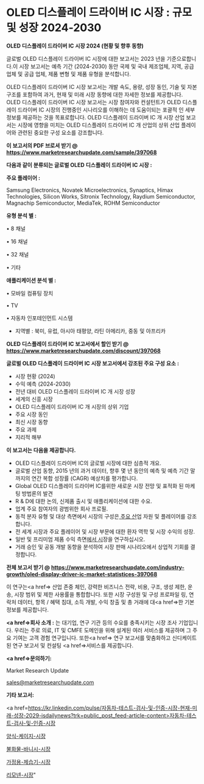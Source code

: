 # OLED 디스플레이 드라이버 IC 시장 : 규모 및 성장 2024-2030

<strong>OLED 디스플레이 드라이버 IC 시장 2024 (현황 및 향후 동향)</strong>

글로벌 OLED 디스플레이 드라이버 IC 시장에 대한 보고서는 2023 년을 기준으로합니다.이 시장 보고서는 예측 기간 (2024-2030) 동안 국제 및 국내 제조업체, 지역, 공급 업체 및 공급 업체, 제품 변형 및 제품 유형을 분석합니다.

OLED 디스플레이 드라이버 IC 시장 보고서는 개발 속도, 용량, 성장 동인, 기술 및 자본 구조를 포함하여 과거, 현재 및 미래 시장 동향에 대한 자세한 정보를 제공합니다. OLED 디스플레이 드라이버 IC 시장 보고서는 시장 참여자와 컨설턴트가 OLED 디스플레이 드라이버 IC 시장의 진행중인 시나리오를 이해하는 데 도움이되는 포괄적 인 세부 정보를 제공하는 것을 목표로합니다. OLED 디스플레이 드라이버 IC 개 시장 산업 보고서는 시장에 영향을 미치는 OLED 디스플레이 드라이버 IC 개 산업의 상위 산업 플레이어와 관련된 중요한 구성 요소를 강조합니다.



<strong>이 보고서의 PDF 브로셔 받기 @ <a href=https://www.marketresearchupdate.com/sample/397068>https://www.marketresearchupdate.com/sample/397068</a></strong>



<strong>다음과 같이 분류되는 글로벌 OLED 디스플레이 드라이버 IC 시장 :</strong>



<strong>주요 플레이어 :</strong>

Samsung Electronics, Novatek Microelectronics, Synaptics, Himax Technologies, Silicon Works, Sitronix Technology, Raydium Semiconductor, Magnachip Semiconductor, MediaTek, ROHM Semiconductor



<strong>유형 분석 별 :</strong>

• 8 채널

• 16 채널

• 32 채널

• 기타



<strong>애플리케이션 분석 별 :</strong>

• 모바일 컴퓨팅 장치

• TV

• 자동차 인포테인먼트 시스템

<ul>
  <li>지역별 : 북미, 유럽, 아시아 태평양, 라틴 아메리카, 중동 및 아프리카</li>
</ul>


<strong>OLED 디스플레이 드라이버 IC 보고서에서 할인 받기 @ <a href=https://www.marketresearchupdate.com/discount/397068>https://www.marketresearchupdate.com/discount/397068</a></strong>



<strong>글로벌 OLED 디스플레이 드라이버 IC 시장 보고서에서 강조된 주요 구성 요소 :</strong>
<ul>
  <li>시장 현황 (2024)</li>
  <li>수익 예측 (2024-2030)</li>
  <li>전년 대비 OLED 디스플레이 드라이버 IC 개 시장 성장</li>
  <li>세계의 신흥 시장</li>
  <li>OLED 디스플레이 드라이버 IC 개 시장의 상위 기업</li>
  <li>주요 시장 동인</li>
  <li>최신 시장 동향</li>
  <li>주요 과제</li>
  <li>지리적 해부</li>
</ul>


<strong>이 보고서는 다음을 제공합니다.</strong>
<ul>
  <li>OLED 디스플레이 드라이버 IC의 글로벌 시장에 대한 심층적 개요.</li>
  <li>글로벌 산업 동향, 2015 년의 과거 데이터, 향후 몇 년 동안의 예측 및 예측 기간 말까지의 연간 복합 성장률 (CAGR) 예상치를 평가합니다.</li>
  <li>Global OLED 디스플레이 드라이버 IC를위한 새로운 시장 전망 및 표적화 된 마케팅 방법론의 발견</li>
  <li>R &amp; D에 대한 논의, 신제품 출시 및 애플리케이션에 대한 수요.</li>
  <li>업계 주요 참여자의 광범위한 회사 프로필.</li>
  <li>동적 분자 유형 및 대상 측면에서 시장의 구성은<a href=> 주요 산</a>업 자원 및 플레이어를 강조합니다.</li>
  <li>전 세계 시장과 주요 플레이어 및 시장 부문에 대한 환자 역학 및 시장 수익의 성장.</li>
  <li>일반 및 프리미엄 제품 수익 측면<a href=>에서 시</a>장을 연구하십시오.</li>
  <li>거래 승인 및 공동 개발 동향을 분석하여 시장 판매 시나리오에서 상업적 기회를 결정합니다.</li>
</ul>



<strong>전체 보고서 받기 @ <a href=https://www.marketresearchupdate.com/industry-growth/oled-display-driver-ic-market-statistices-397068>https://www.marketresearchupdate.com/industry-growth/oled-display-driver-ic-market-statistices-397068</a></strong>

이 연구는<a href=> 산업 존중</a> 체인, 강력한 비즈니스 전략, 비용, 구조, 생성 제한, 운송, 시장 범위 및 제한 사용률을 통합합니다. 또한 시장 구성원 및 구성 프로파일 링, 연락처 데이터, 항목 / 혜택 침대, 소득 개발, 수익 창출 및 총 거래에 대<a href=>한 기본 </a>정보를 제공합니다.



<strong><a href=>회사 소</a>개 :</strong>
는 대기업, 연구 기관 등의 수요를 충족시키는 시장 조사 기업입니다. 우리는 주로 의료, IT 및 CMFE 도메인을 위해 설계된 여러 서비스를 제공하며 그 주요 기여는 고객 경험 연구입니다. 또한<a href=> 연구 보</a>고서를 맞춤화하고 신디케이트 된 연구 보고서 및 컨설팅 <a href=>서비스</a>를 제공합니다.



<strong><a href=>문의하기:</a></strong>

Market Research Update

sales@marketresearchupdate.com



<strong>기타 보고서:</strong>

<a href=https://kr.linkedin.com/pulse/자동차-테스트-검사-및-인증-시장-현재-미래-성장-2029-isdailynews?trk=public_post_feed-article-content>자동차-테스트-검사-및-인증-시장</a>

<a href=https://www.linkedin.com/pulse/양식-케이지-시장-현재-및-미래-성장-2029-market-matrix-musings-analysis/>양식-케이지-시장</a>

<a href=https://www.linkedin.com/pulse/불화물-바니시-시장-경쟁-분석-및-성장-잠재력-2029-survey-savvy-insights-360-analysis-fglff/>불화물-바니시-시장</a>

<a href=https://www.linkedin.com/pulse/가정용-제습기-시장-진입-전략-및-위험-평가2029년-isdailynews-drwqf/>가정용-제습기-시장</a>

<a href=https://www.linkedin.com/pulse/리모넨-시장-세분화-연구-및-목표-고객2030년-consumer-connection-compendium-ana-t5pmf/>리모넨-시장</a>"
